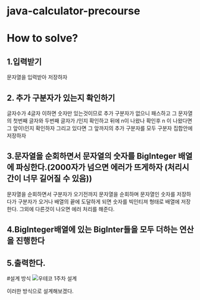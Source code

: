 # java-calculator-precourse

# How to solve?

## 1.입력받기
문자열을 입력받아 저장하자

## 2. 추가 구분자가 있는지 확인하기
글자수가 4글자 이하면 숫자만 있는것이므로 추가 구분자가 없으니 패스하고
그 문자열의 첫번째 글자와 두번째 글자가 /인지 확인하고 뒤에 n이 나왔나 확인후 n 이 나왔다면 그 앞이\인지 확인하자 그리고 있다면 그 앞까지의 추가 구분자를 모두 구분자 집합안에 저장하자

## 3.문자열을 순회하면서 문자열의 숫자를 BigInteger 배열에 파싱한다.(2000자가 넘으면 에러가 뜨게하자 (처리시간이 너무 길어질 수 있음))
문자열을 순회하면서 구분자가 오기전까지 문자열을 순회하며 문자열인 숫자를 저장하다가 구분자가 오거나 배열의 끝에 도달하게 되면 숫자를 빅인티져 형태로 배열에 저장한다.
그외에 다른것이 나오면 에러 처리를 해준다.

## 4.BigInteger배열에 있는 BigInter들을 모두 더하는 연산을 진행한다

## 5.출력한다.


#설계 방식
![우테코 1주차 설계](https://github.com/user-attachments/assets/e97f622f-8ec6-4ca8-b622-08280ce53b55)




이러한 방식으로 설계해보겠다.


